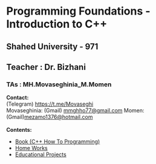 # Programming Foundations - Introduction to C++
## Shahed University - 971
## Teacher : Dr. Bizhani
### TAs : MH.Movaseghinia_M.Momen
**Contact:** 
<br />
    (Telegram) https://t.me/Movaseghi
<br />
Movaseghinia:
    (Gmail) mmghho77@gmail.com
Momen:
    (Gmail)mezamo1376@hotmail.com
<br />
<br />
**Contents:**
* [Book (C++ How To Programming)](https://github.com/MMovasaghi/Introduction-to-cpp/tree/master/Book#programming-foundations---introduction-to-c)
* [Home Works](https://github.com/MMovasaghi/Introduction-to-cpp/tree/master/HomeWorks#home-works)
* [Educational Projects](https://github.com/MMovasaghi/Introduction-to-cpp/tree/master/Projects#projects)
